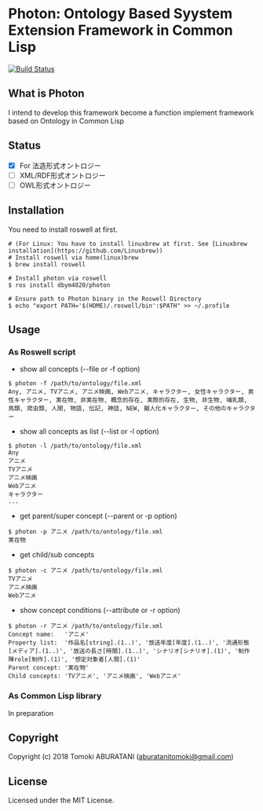 # Photon: Ontology Based Syystem Extension Framework in Common Lisp 

[![Build Status](https://travis-ci.org/dbym4820/photon.svg?branch=master)](https://travis-ci.org/dbym4820/photon)

## What is Photon

I intend to develop this framework become a function implement framework based on Ontology in Common Lisp

## Status

- [X] For 法造形式オントロジー
- [ ] XML/RDF形式オントロジー
- [ ] OWL形式オントロジー

## Installation

You need to install roswell at first.

```
# (For Linux: You have to install linuxbrew at first. See [Linuxbrew installation](https://github.com/Linuxbrew))
# Install roswell via home(linux)brew
$ brew install roswell

# Install photon via roswell
$ ros install dbym4820/photon

# Ensure path to Photon binary in the Roswell Directory
$ echo "export PATH='$(HOME)/.roswell/bin':$PATH" >> ~/.profile
```

## Usage

### As Roswell script

- show all concepts (--file or -f option)

```
$ photon -f /path/to/ontology/file.xml
Any, アニメ, TVアニメ, アニメ映画, Webアニメ, キャラクター, 女性キャラクター, 男性キャラクター, 実在物, 非実在物, 概念的存在, 実際的存在, 生物, 非生物, 哺乳類, 鳥類, 爬虫類, 人間, 物語, 伝記, 神話, NEW, 擬人化キャラクター, その他のキャラクター
```

- show all concepts as list (--list or -l option)

```
$ photon -l /path/to/ontology/file.xml
Any
アニメ
TVアニメ
アニメ映画
Webアニメ
キャラクター
...
```

- get parent/super concept (--parent or -p option)

```
$ photon -p アニメ /path/to/ontology/file.xml
実在物
```

- get child/sub concepts 

```
$ photon -c アニメ /path/to/ontology/file.xml
TVアニメ
アニメ映画
Webアニメ
```

- show concept conditions (--attribute or -r option)

```
$ photon -r アニメ /path/to/ontology/file.xml
Concept name:   'アニメ'
Property list:  '作品名[string].(1..)', '放送年度[年度].(1..)', '流通形態[メディア].(1..)', '放送の長さ[時間].(1..)', 'シナリオ[シナリオ].(1)', '制作陣role[制作].(1)', '想定対象者[人間].(1)'
Parent concept: '実在物'
Child concepts: 'TVアニメ', 'アニメ映画', 'Webアニメ'
```

### As Common Lisp library

In preparation


## Copyright

Copyright (c) 2018 Tomoki ABURATANI (aburatanitomoki@gmail.com)

## License

Licensed under the MIT License.

